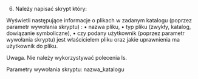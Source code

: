 6. Należy napisać skrypt który:

Wyświetli następujące informacje o plikach w zadanym katalogu (poprzez parametr wywołania skryptu) :
    • nazwa pliku,
    • typ pliku (zwykły, katalog, dowiązanie symboliczne),
    • czy podany użytkownik (poprzez parametr wywołania skryptu) jest właścicielem pliku oraz jakie uprawnienia ma użytkownik do pliku.

Uwaga. Nie należy wykorzystywać polecenia ls.

Parametry wywołania skryptu:
nazwa_katalogu